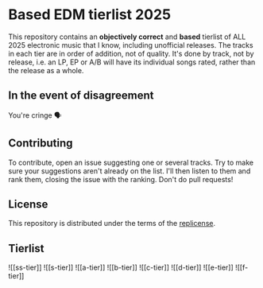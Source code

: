 # Based EDM tierlist 2025
This repository contains an **objectively correct** and **based** tierlist of ALL 2025 electronic music that I know, including unofficial releases. The tracks in each tier are in order of addition, not of quality. It's done by track, not by release, i.e. an LP, EP or A/B will have its individual songs rated, rather than the release as a whole.

## In the event of disagreement
You're cringe 🗣️

## Contributing
To contribute, open an issue suggesting one or several tracks. Try to make sure your suggestions aren't already on the list. I'll then listen to them and rank them, closing the issue with the ranking. Don't do pull requests!

## License
This repository is distributed under the terms of the [replicense](https://github.com/JuxGD/replicense).

## Tierlist
![[ss-tier]]
![[s-tier]]
![[a-tier]]
![[b-tier]]
![[c-tier]]
![[d-tier]]
![[e-tier]]
![[f-tier]]
